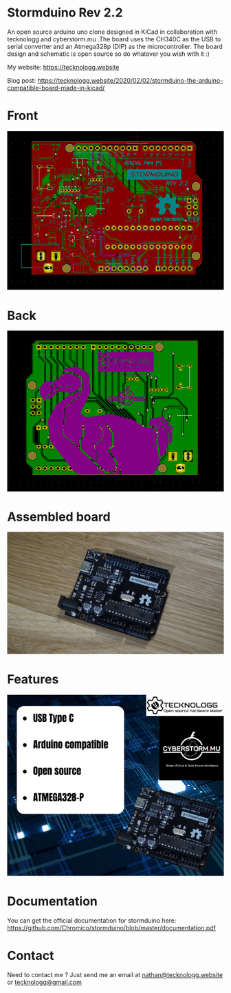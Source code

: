 # Stormduino Rev 2.2
An open source arduino uno clone designed in KiCad in collaboration with tecknologg and cyberstorm.mu .The board uses the CH340C as the USB to serial converter and an Atmega328p (DIP) as the microcontroller. The board design and schematic is open source so do whatever you wish with it :)

My website: https://tecknologg.website

Blog post: https://tecknologg.website/2020/02/02/stormduino-the-arduino-compatible-board-made-in-kicad/

# Front 


![picture](https://github.com/Chromico/stormduino/blob/master/1.PNG)


# Back


![picture](https://github.com/Chromico/stormduino/blob/master/2.PNG)


# Assembled board


![picture](https://github.com/Chromico/stormduino/blob/master/_DSC0983.JPG)


# Features


![picture](https://github.com/Chromico/stormduino/blob/master/stormduino-features.png)


# Documentation
You can get the official documentation for stormduino here: https://github.com/Chromico/stormduino/blob/master/documentation.pdf

# Contact

Need to contact me ? Just send me an email at nathan@tecknologg.website or tecknologg@gmail.com
